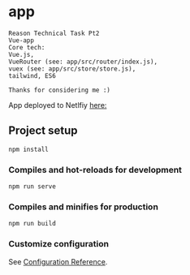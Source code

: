# app
```
Reason Technical Task Pt2
Vue-app
Core tech: 
Vue.js, 
VueRouter (see: app/src/router/index.js), 
vuex (see: app/src/store/store.js),
tailwind, ES6

Thanks for considering me :)

```
App deployed to Netlfiy [here:](#)

## Project setup
```
npm install
```

### Compiles and hot-reloads for development
```
npm run serve
```

### Compiles and minifies for production
```
npm run build
```

### Customize configuration
See [Configuration Reference](https://cli.vuejs.org/config/).
